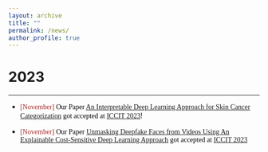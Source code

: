 ```yaml
---
layout: archive
title: ""
permalink: /news/
author_profile: true
---
```


# 2023
---

- <span style="font-family:Monaco; color:black;"><span style="color:brown">[November]</span> Our Paper [An Interpretable Deep Learning Approach for Skin Cancer Categorization](https://arxiv.org/pdf/2312.10696.pdf) got accepted at [ICCIT 2023](https://iccit.org.bd/2023/)</span>!

- <span style="font-family:Monaco; color:black;"><span style="color:brown">[November]</span> Our Paper
  [Unmasking Deepfake Faces from Videos Using An Explainable Cost-Sensitive Deep Learning Approach](https://arxiv.org/pdf/2312.10740.pdf) got accepted at [ICCIT 2023](https://iccit.org.bd/2023/)</span>
